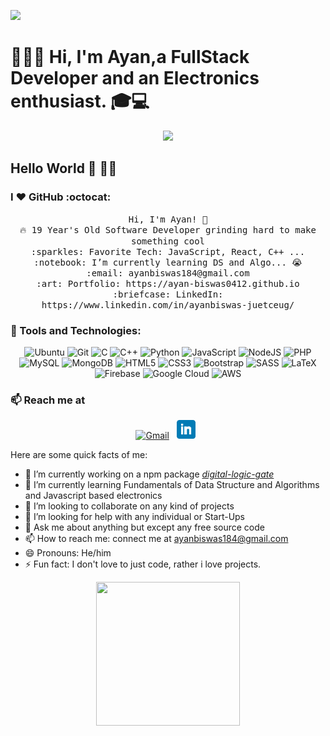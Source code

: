 ![](https://komarev.com/ghpvc/?username=ayan-biswas0412)
# 👋🏾👨‍ Hi, I'm Ayan,a FullStack Developer and an Electronics enthusiast. 🎓‍💻
<p align="center"><img width="60%" src="https://github-readme-stats.vercel.app/api?username=ayan-biswas0412&show_icons=true&line_height=20&theme=tokyonight" /></p>

## Hello World :sparkling_heart: 👋🏽 
### I :heart: GitHub :octocat:



<!--
**ayan-biswas0412/ayan-biswas0412** is a ✨ _special_ ✨ repository because its `README.md` (this file) appears on your GitHub profile.
-->
<p align="center">
  <samp>
    Hi, I'm Ayan! 👋 <br>
    🔥 19 Year's Old Software Developer grinding hard to make something cool  <br>
    :sparkles: Favorite Tech: JavaScript, React, C++ ... <br>
    :notebook: I’m currently learning DS and Algo... 😭  <br>
    :email:	ayanbiswas184@gmail.com <br>
    :art: Portfolio: https://ayan-biswas0412.github.io <br>
    :briefcase: LinkedIn: https://www.linkedin.com/in/ayanbiswas-juetceug/ <br>
  </samp>
</p>

### 🔧 Tools and Technologies:

<p align="center">
<img alt="Ubuntu" src="https://img.shields.io/badge/Ubuntu-E95420?style=for-the-badge&logo=ubuntu&logoColor=white" />
<img alt="Git" src="https://img.shields.io/badge/git%20-%23F05033.svg?&style=for-the-badge&logo=git&logoColor=white"/>
<img alt="C" src="https://img.shields.io/badge/c%20-%2300599C.svg?&style=for-the-badge&logo=c&logoColor=white"/>
<img alt="C++" src="https://img.shields.io/badge/c++%20-%2300599C.svg?&style=for-the-badge&logo=c%2B%2B&ogoColor=white"/>
<img alt="Python" src="https://img.shields.io/badge/python%20-%2314354C.svg?&style=for-the-badge&logo=python&logoColor=white"/>
<img alt="JavaScript" src="https://img.shields.io/badge/javascript%20-%23323330.svg?&style=for-the-badge&logo=javascript&logoColor=%23F7DF1E"/>
<img alt="NodeJS" src="https://img.shields.io/badge/node.js%20-%2343853D.svg?&style=for-the-badge&logo=node.js&logoColor=white"/>
<img alt="PHP" src="https://img.shields.io/badge/php-%23777BB4.svg?&style=for-the-badge&logo=php&logoColor=white"/>
<img alt="MySQL" src="https://img.shields.io/badge/mysql-%2300f.svg?&style=for-the-badge&logo=mysql&logoColor=white"/>
<img alt="MongoDB" src ="https://img.shields.io/badge/MongoDB-%234ea94b.svg?&style=for-the-badge&logo=mongodb&logoColor=white"/>
<img alt="HTML5" src="https://img.shields.io/badge/html5%20-%23E34F26.svg?&style=for-the-badge&logo=html5&logoColor=white"/>
<img alt="CSS3" src="https://img.shields.io/badge/css3%20-%231572B6.svg?&style=for-the-badge&logo=css3&logoColor=white"/>
<img alt="Bootstrap" src="https://img.shields.io/badge/bootstrap%20-%23563D7C.svg?&style=for-the-badge&logo=bootstrap&logoColor=white"/>
<img alt="SASS" src="https://img.shields.io/badge/SASS%20-hotpink.svg?&style=for-the-badge&logo=SASS&logoColor=white"/>
<img alt="LaTeX" src="https://img.shields.io/badge/latex%20-%23008080.svg?&style=for-the-badge&logo=latex&logoColor=white"/>
<img alt="Firebase" src="https://img.shields.io/badge/firebase%20-%23039BE5.svg?&style=for-the-badge&logo=firebase"/>
<img alt="Google Cloud" src="https://img.shields.io/badge/Google%20Cloud%20-%234285F4.svg?&style=for-the-badge&logo=google-cloud&logoColor=white"/>
<img alt="AWS" src="https://img.shields.io/badge/AWS%20-%23FF9900.svg?&style=for-the-badge&logo=amazon-aws&logoColor=white"/>
</p>
<p align="center">
  
  
### 📫 Reach me at

<p align="center">
<a href="mailto:ayanbiswas184@gmail.com"><img alt="Gmail" height="30" src="https://img.shields.io/badge/Gmail-D14836?style=for-the-badge&logo=gmail&logoColor=white" /></a>&nbsp;&nbsp;
<a href="https://www.linkedin.com/in/ayanbiswas-juetceug/"><img height="30" src="https://github.com/Swadesh13/Swadesh13/blob/main/icon/linkedin.png?raw=true" alt="LinkedIn"></a>&nbsp;&nbsp;
</p>

Here are some quick facts of me:

- 🔭 I’m currently working on a npm package [*digital-logic-gate*](https://www.npmjs.com/package/digital-logic-gate)
- 🌱 I’m currently learning Fundamentals of Data Structure and Algorithms and Javascript based electronics
- 👯 I’m looking to collaborate on any kind of projects 
- 🤔 I’m looking for help with any individual or Start-Ups
- 💬 Ask me about anything but except any free source code
- 📫 How to reach me: connect me at ayanbiswas184@gmail.com
- 😄 Pronouns: He/him
- ⚡ Fun fact: I don't love to just code, rather i love projects.

<p align="Center" ><img src="https://camo.githubusercontent.com/3b7c592ede97b6138ffd4b1cc1541c2f3b11fd39/687474703a2f2f33312e6d656469612e74756d626c722e636f6d2f31376665613932306666333665663466356238373764353231366137616164392f74756d626c725f6d6f39786a65387a5a34317163626975666f315f313238302e676966" height="230px" width ="230px"></p>


